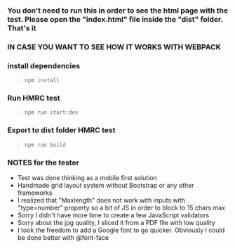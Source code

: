 ### You don't need to run this in order to see the html page with the test. Please open the "index.html" file inside the "dist" folder. That's it

### IN CASE YOU WANT TO SEE HOW IT WORKS WITH WEBPACK

### install dependencies
> ```npm install```

### Run HMRC test
> ```npm run start:dev```

### Export to dist folder HMRC test
> ```npm run build```


### NOTES for the tester
- Test was done thinking as a mobile first solution
- Handmade grid layout system without Bootstrap or any other frameworks
- I realized that "Maxlength" does not work with inputs with "type=number" property so a bit of JS in order to block to 15 chars max
- Sorry I didn't have more time to create a few JavaScript validators
- Sorry about the jpg quality, I sliced it from a PDF file with low quality
- I took the freedom to add a Google font to go quicker. Obviously I could be done better with @font-face

